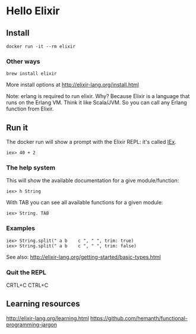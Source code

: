 # Hello Elixir

## Install

`docker run -it --rm elixir`

### Other ways

`brew install elixir`

More install options at http://elixir-lang.org/install.html

Note: erlang is required to run elixir. Why? Because Elixir is a language that runs on the Erlang VM. Think it like Scala/JVM. So you can call any Erlang function from Elixir.

## Run it

The docker run will show a prompt with the Elixir REPL: it's called [IEx](https://hexdocs.pm/iex/IEx.html).

`iex> 40 + 2`

### The help system

This will show the available documentation for a give module/function:

`iex> h String`

With TAB you can see all available functions for a given module:

`iex> String. TAB`

### Examples

```
iex> String.split(" a b    c ", " ", trim: true)
iex> String.split(" a b    c ", " ", trim: false)
```

See also: http://elixir-lang.org/getting-started/basic-types.html

### Quit the REPL
CRTL+C CTRL+C

## Learning resources

http://elixir-lang.org/learning.html
https://github.com/hemanth/functional-programming-jargon








